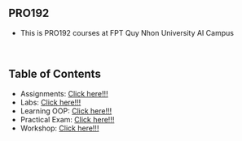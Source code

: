 ## PRO192
- This is PRO192 courses at FPT Quy Nhon University AI Campus
<br>

## Table of Contents
- Assignments: [Click here!!!](Assignments/README.md)
- Labs: [Click here!!!](Labs/README.md)
- Learning OOP: [Click here!!!](LearningOOP/README.md)
- Practical Exam: [Click here!!!](PracticalExam/README.md)
- Workshop: [Click here!!!](Workshop/README.md)



